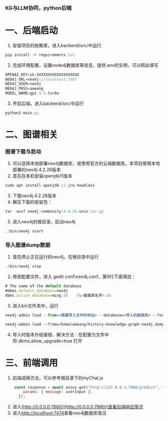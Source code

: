 ### **KG与LLM协同，python后端**

# 一、后端启动

1. 安装项目的依赖库，进入backend/src/中运行

```jsx
pip install -r requirements.txt
```

2. 完成环境配置，设置node4j数据库等信息，提供.env的实例，可以照此填写

```jsx
OPENAI_KEY=sk-XXXXXXXXXXXXXXXXXXX
NEO4J_URL=neo4j://localhost:7687
NEO4J_USER=neo4j
NEO4J_PASS=aowang
MODEL_NAME=gpt-3.5-turbo
```

3. 开启后端，进入backend/src/中运行

```jsx
python3 main.py
```

# 二、图谱相关

### 图谱下载与启动

1. 可以选择本地部署neo4j数据库，或使用官方的云端数据库。本项目使用本地部署的neo4j 4.2.26版本
2. 首先在本机安装openjdk11版本

```jsx
sudo apt install openjdk-11-jre-headless
```

3. 下载neo4j 4.2.26版本
4. 解压下载的安装包：

```jsx
tar -axvf neo4j-community-4.4.26-unix.tar.gz
```

5. 进入neo4j的根目录，启动neo4j

```jsx
./bin/neo4j start
```

### 导入图谱dump数据

1. 首先停止正在运行的neo4j，在根目录中运行

```jsx
./bin/neo4j stop
```

2. 修改配置文件，进入 gedit conf\neo4j.conf，第9行下面填加：

```jsx
# The name of the default database
#dbms.default_database=neo4j
dbms.active_database=ming.db    \\<数据库名字>.db
```

3. 进入bin文件夹中，运行

```jsx
neo4j-admin load --from=<需要导入文件的地址> --database=<导入的数据库> --force

neo4j-admin load --from=/home/aowang/history-knowledge-graph-neo4j.dump --database=mingchao.db --force //例子
```

4. 导入时版本升级报错，解决方法：在配置为文件中将 dbms.allow_upgrade=true 打开

# 三、前端调用

1. 前端调用方法，可以参考根目录下的myChat.js

```jsx
    const response = await axios.get("http://127.0.0.1:7860/predict", {
        params: { message: userInput },
      });
```
2. 进入[http://0.0.0.0:7860/](http://0.0.0.0:7860/)查看后端响应情况
3. 进入[http://localhost:7474](http://localhost:7474/)查看neo4j数据库情况
